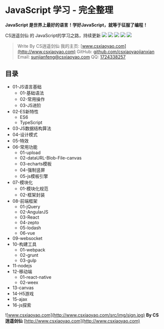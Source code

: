 # JavaScript 学习 - 完全整理
**JavaScript 是世界上最好的语言！学好JavaScript，就等于征服了编程！**

CS逍遥剑仙 的 JavaScript的学习之路，持续更新
![](https://img.shields.io/github/issues/csxiaoyaojianxian/JavaScriptStudy.svg)   ![](https://img.shields.io/github/forks/csxiaoyaojianxian/JavaScriptStudy.svg)   ![](https://img.shields.io/github/stars/csxiaoyaojianxian/JavaScriptStudy.svg)   ![](https://img.shields.io/github/license/csxiaoyaojianxian/JavaScriptStudy.svg)   ![](https://img.shields.io/twitter/url/https/github.com/csxiaoyaojianxian/JavaScriptStudy.svg?style=social)

> Write By CS逍遥剑仙
> 我的主页: [www.csxiaoyao.com](http://www.csxiaoyao.com)
> GitHub: [github.com/csxiaoyaojianxian](https://github.com/csxiaoyaojianxian)
> Email: sunjianfeng@csxiaoyao.com
> QQ: [1724338257](wpa.qq.com/msgrd?uin=1724338257&site=qq&menu=yes)

## 目录
* 01-JS语言基础
  + 01-基础语法
  + 02-常用操作
  + 03-JS进阶
* 02-ES新特性
  + ES6
  + TypeScript
* 03-JS数据结构算法
* 04-设计模式
* 05-特效
* 06-常用功能
  + 01-upload
  + 02-dataURL-Blob-File-canvas
  + 03-echarts模板
  + 04-强制竖屏
  + 05-js模板引擎
* 07-模块化
  + 01-模块化规范
  + 02-框架封装
* 08-前端框架
  + 01-jQuery
  + 02-AngularJS
  + 03-React
  + 04-zepto
  + 05-lodash
  + 06-vue
* 09-websocket
* 10-构建工具
  + 01-webpack
  + 02-grunt
  + 03-gulp
* 11-nodejs
* 12-移动端
  + 01-react-native
  + 02-weex
* 13-canvas
* 14-H5游戏
* 15-ajax
* 16-js探索



![www.csxiaoyao.com](http://www.csxiaoyao.com/src/img/sign.jpg)
**By CS逍遥剑仙**
[http://www.csxiaoyao.com](http://www.csxiaoyao.com)